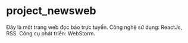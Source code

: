 # project_newsweb
Đây là một trang web đọc báo trực tuyến. Công nghệ sử dụng: ReactJs, RSS. Công cụ phát triển: WebStorm.
